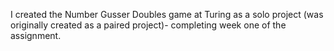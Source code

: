 I created the Number Gusser Doubles game at Turing as a solo project (was originally created as a paired project)- completing week one of the assignment.

